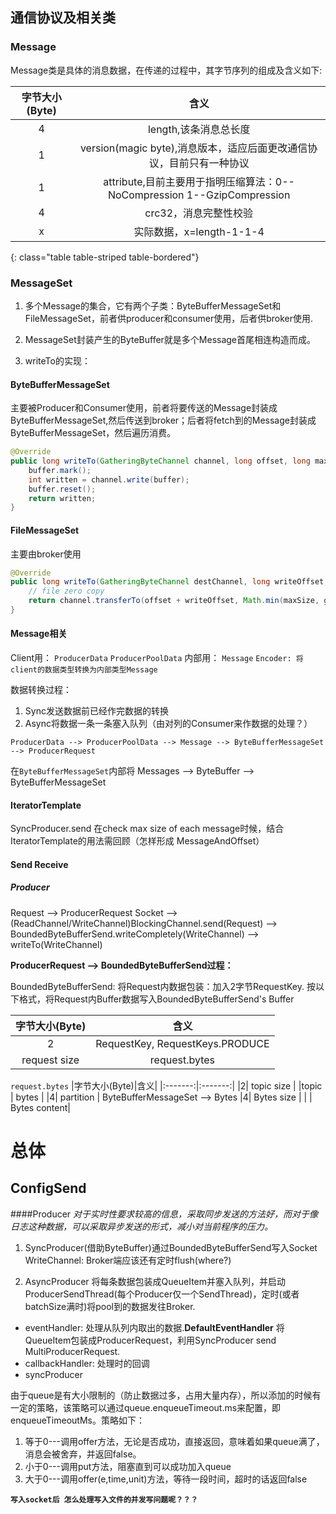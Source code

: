 
## 通信协议及相关类
### Message

Message类是具体的消息数据，在传递的过程中，其字节序列的组成及含义如下:

|字节大小(Byte)|含义|
|:-------:|:-------:|
|4|length,该条消息总长度|
|1|version(magic byte),消息版本，适应后面更改通信协议，目前只有一种协议|
|1|attribute,目前主要用于指明压缩算法：0--NoCompression 1--GzipCompression|
|4|crc32，消息完整性校验|
|x|实际数据，x=length-1-1-4|
{: class="table table-striped table-bordered"}

### MessageSet

1. 多个Message的集合，它有两个子类：ByteBufferMessageSet和FileMessageSet，前者供producer和consumer使用，后者供broker使用.

2. MessageSet封装产生的ByteBuffer就是多个Message首尾相连构造而成。

3. writeTo的实现：

#### ByteBufferMessageSet

主要被Producer和Consumer使用，前者将要传送的Message封装成ByteBufferMessageSet,然后传送到broker；后者将fetch到的Message封装成ByteBufferMessageSet，然后遍历消费。

~~~java
@Override
public long writeTo(GatheringByteChannel channel, long offset, long maxSize) throws IOException {
    buffer.mark();
    int written = channel.write(buffer);
    buffer.reset();
    return written;
}
~~~

#### FileMessageSet

主要由broker使用

~~~java
@Override
public long writeTo(GatheringByteChannel destChannel, long writeOffset, long maxSize) throws IOException {
    // file zero copy
    return channel.transferTo(offset + writeOffset, Math.min(maxSize, getSizeInBytes()), destChannel);
}
~~~

#### Message相关
Client用： `ProducerData` `ProducerPoolData`
内部用： `Message` `Encoder: 将client的数据类型转换为内部类型Message`

数据转换过程：
1. Sync发送数据前已经作完数据的转换
2. Async将数据一条一条塞入队列（由对列的Consumer来作数据的处理？）

`ProducerData --> ProducerPoolData --> Message --> ByteBufferMessageSet --> ProducerRequest`

在`ByteBufferMessageSet`内部将 Messages --> ByteBuffer --> ByteBufferMessageSet

#### IteratorTemplate
SyncProducer.send 在check max size of each message时候，结合IteratorTemplate的用法需回顾（怎样形成 MessageAndOffset）

#### Send Receive

##### Producer

Request --> ProducerRequest
Socket --> (ReadChannel/WriteChannel)BlockingChannel.send(Request) --> BoundedByteBufferSend.writeCompletely(WriteChannel) --> writeTo(WriteChannel)

__ProducerRequest --> BoundedByteBufferSend过程：__

BoundedByteBufferSend: 将Request内数据包装：加入2字节RequestKey.
按以下格式，将Request内Buffer数据写入BoundedByteBufferSend's Buffer

|字节大小(Byte)|含义|
|:-------:|:-------:|
|2|RequestKey, RequestKeys.PRODUCE| 
|request size|request.bytes| 

`request.bytes`
|字节大小(Byte)|含义|
|:-------:|:-------:|
|2| topic size | 
|topic | bytes |
|4| partition | 
ByteBufferMessageSet --> Bytes
|4| Bytes size | 
| | Bytes content|


# 总体
## ConfigSend
####Producer 
_对于实时性要求较高的信息，采取同步发送的方法好，而对于像日志这种数据，可以采取异步发送的形式，减小对当前程序的压力。_

1. SyncProducer(借助ByteBuffer)通过BoundedByteBufferSend写入Socket WriteChannel: Broker端应该还有定时flush(where?)

2. AsyncProducer
将每条数据包装成QueueItem并塞入队列，并启动ProducerSendThread(每个Producer仅一个SendThread)，定时(或者batchSize满时)将pool到的数据发往Broker.

* eventHandler: 处理从队列内取出的数据.__DefaultEventHandler__
将QueueItem包装成ProducerRequest，利用SyncProducer send MultiProducerRequest.
* callbackHandler: 处理时的回调
* syncProducer

由于queue是有大小限制的（防止数据过多，占用大量内存），所以添加的时候有一定的策略，该策略可以通过queue.enqueueTimeout.ms来配置，即enqueueTimeoutMs。策略如下：

1. 等于0---调用offer方法，无论是否成功，直接返回，意味着如果queue满了，消息会被舍弃，并返回false。
2. 小于0---调用put方法，阻塞直到可以成功加入queue
3. 大于0---调用offer(e,time,unit)方法，等待一段时间，超时的话返回false

__`写入socket后 怎么处理写入文件的并发写问题呢？？？`__
